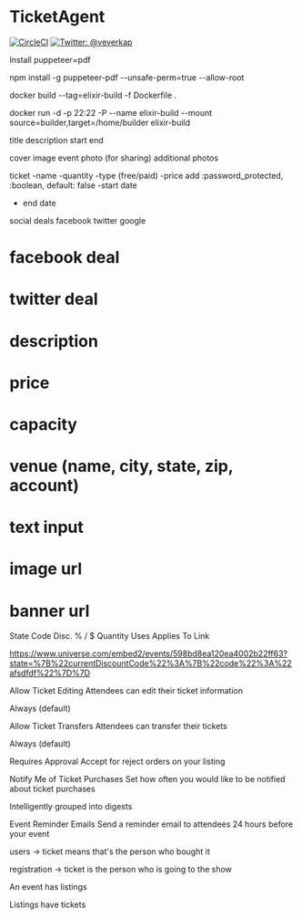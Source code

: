 # TicketAgent

[![CircleCI](https://circleci.com/bb/veverkap/ticket_agent.svg?style=svg&circle-token=83ca2abbfaf30749e60671e9c34fc4c5bb05b365)](https://circleci.com/bb/veverkap/ticket_agent)
[![Twitter: @veverkap](https://img.shields.io/badge/contact-@veverkap-blue.svg?style=flat)](https://twitter.com/veverkap)

Install puppeteer=pdf

npm install -g puppeteer-pdf --unsafe-perm=true --allow-root

docker build --tag=elixir-build -f Dockerfile .

docker run -d -p 22:22 -P --name elixir-build --mount source=builder,target=/home/builder  elixir-build




title
description
start
end


cover image
event photo (for sharing)
additional photos




ticket
-name
-quantity
-type (free/paid)
-price
      add :password_protected, :boolean, default: false
 -start date
 - end date


social deals
facebook
twitter
google





# facebook deal
# twitter deal
# description
# price
# capacity



# venue (name, city, state, zip, account)

# text input

# image url
# banner url



State Code  Disc. % / $ Quantity  Uses  Applies To  Link

https://www.universe.com/embed2/events/598bd8ea120ea4002b22ff63?state=%7B%22currentDiscountCode%22%3A%7B%22code%22%3A%22afsdfdf%22%7D%7D


Allow Ticket Editing
Attendees can edit their ticket information

Always (default)

Allow Ticket Transfers
Attendees can transfer their tickets

Always (default)

Requires Approval
Accept for reject orders on your listing


Notify Me of Ticket Purchases
Set how often you would like to be notified about ticket purchases

Intelligently grouped into digests

Event Reminder Emails
Send a reminder email to attendees 24 hours before your event



users -> ticket means that's the person who bought it

registration -> ticket is the person who is going to the show



An event has listings

Listings have tickets
